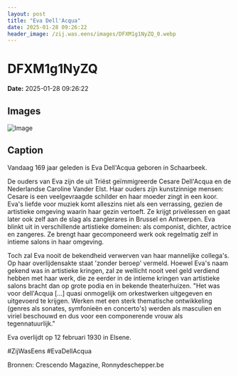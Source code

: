 ```yaml
---
layout: post
title: "Eva Dell'Acqua"
date: 2025-01-28 09:26:22
header_image: /zij.was.eens/images/DFXM1g1NyZQ_0.webp
---
```


# DFXM1g1NyZQ

**Date:** 2025-01-28 09:26:22

## Images

![Image](/zij.was.eens/images/DFXM1g1NyZQ_0.webp)

## Caption

Vandaag 169 jaar geleden is Eva Dell'Acqua geboren in Schaarbeek. 

De ouders van Eva zijn de uit Triëst geïmmigreerde Cesare Dell'Acqua en de Nederlandse Caroline Vander Elst. Haar ouders zijn kunstzinnige mensen: Cesare is een veelgevraagde schilder en haar moeder zingt in een koor. Eva's liefde voor muziek komt alleszins niet als een verrassing, gezien de artistieke omgeving waarin haar gezin vertoeft. Ze krijgt privélessen en gaat later ook zelf aan de slag als zanglerares in Brussel en Antwerpen. Eva blinkt uit in verschillende artistieke domeinen: als componist, dichter, actrice en zangeres. Ze brengt haar gecomponeerd werk ook regelmatig zelf in intieme salons in haar omgeving. 

Toch zal Eva nooit de bekendheid verwerven van haar mannelijke collega's. Op haar overlijdensakte staat 'zonder beroep' vermeld. Hoewel Eva's naam gekend was in artistieke kringen, zal ze wellicht nooit veel geld verdiend hebben met haar werk, die ze eerder in de intieme kringen van artistieke salons bracht dan op grote podia en in bekende theaterhuizen. "Het was voor dell'Acqua [...] quasi onmogelijk om orkestwerken uitgegeven en uitgevoerd te krijgen. Werken met een sterk thematische ontwikkeling (genres als sonates, symfonieën en concerto's) werden als masculien en viriel beschouwd en dus voor een componerende vrouw als tegennatuurlijk."

Eva overlijdt op 12 februari 1930 in Elsene.

#ZijWasEens #EvaDellAcqua

Bronnen: Crescendo Magazine, Ronnydeschepper.be

